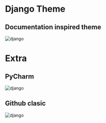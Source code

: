 # Django Theme
## Documentation inspired theme
![django](https://raw.githubusercontent.com/victorze/vscode-theme-django/master/images/django_.png)

# Extra
## PyCharm
![django](https://raw.githubusercontent.com/victorze/vscode-theme-django/master/images/pycharm.png)

## Github clasic
![django](https://raw.githubusercontent.com/victorze/vscode-theme-django/master/images/github_clasic_.png)
